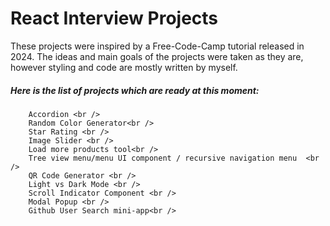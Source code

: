# React Interview Projects <br />


These projects were inspired by a Free-Code-Camp tutorial released in 2024. The ideas and main goals of the projects were taken as they are, however styling and code are mostly written by myself.<br />

##### Here is the list of projects which are ready at this moment:<br />
        Accordion <br />
        Random Color Generator<br />
        Star Rating <br />
        Image Slider <br />
        Load more products tool<br />
        Tree view menu/menu UI component / recursive navigation menu  <br />
        QR Code Generator <br />
        Light vs Dark Mode <br />
        Scroll Indicator Component <br />
        Modal Popup <br />
        Github User Search mini-app<br />

